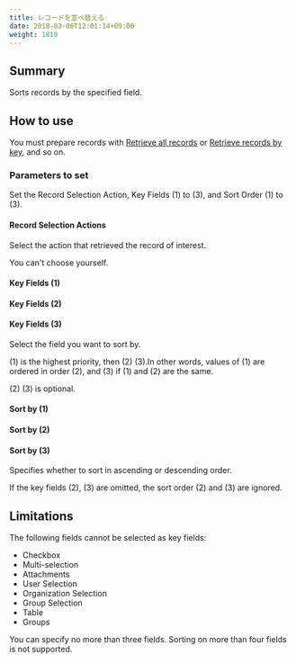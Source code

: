 ```yaml
---
title: レコードを並べ替える
date: 2018-03-06T12:01:14+09:00
weight: 1810
---
```

## Summary

Sorts records by the specified field.

## How to use

You must prepare records with [Retrieve all records](../get_all_records) or [Retrieve records by key](../get_records_by_key), and so on.

### Parameters to set

Set the Record Selection Action, Key Fields (1) to (3), and Sort Order (1) to (3).

#### Record Selection Actions

Select the action that retrieved the record of interest.

You can't choose yourself.

#### Key Fields (1)

#### Key Fields (2)

#### Key Fields (3)

Select the field you want to sort by.

(1) is the highest priority, then (2) (3).In other words, values of (1) are ordered in order (2), and (3) if (1) and (2) are the same.

(2) (3) is optional.

#### Sort by (1)

#### Sort by (2)

#### Sort by (3)

Specifies whether to sort in ascending or descending order.

If the key fields (2), (3) are omitted, the sort order (2) and (3) are ignored.

## Limitations

The following fields cannot be selected as key fields:

-	Checkbox
-	Multi-selection
-	Attachments
-	User Selection
-	Organization Selection
-	Group Selection
-	Table
-	Groups

You can specify no more than three fields. Sorting on more than four fields is not supported.
